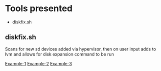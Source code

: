 # Tools presented
* diskfix.sh 

## diskfix.sh
Scans for new sd devices added via hypervisor, then on user input adds to lvm and allows for disk expansion command to be run

[Example-1](images/diskfix-1.png)
[Example-2](images/diskfix-2.png)
[Example-3](images/diskfix-3.png)
